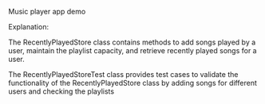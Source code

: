 
Music player app demo

Explanation:

The RecentlyPlayedStore class contains methods to add songs played by a user, maintain the playlist capacity, and retrieve recently played songs for a user.

The RecentlyPlayedStoreTest class provides test cases to validate the functionality of the RecentlyPlayedStore class by adding songs for different users and checking the playlists